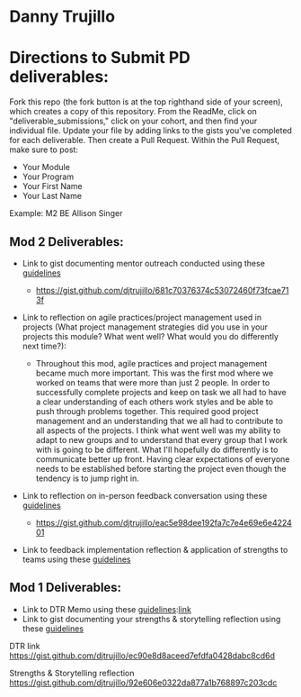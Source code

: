 # Danny Trujillo
# Directions to Submit PD deliverables:
Fork this repo (the fork button is at the top righthand side of your screen), which creates a copy of this repository. From the ReadMe, click on "deliverable_submissions," click on your cohort, and then find your individual file. Update your file by adding links to the gists you've completed for each deliverable. Then create a Pull Request. Within the Pull Request, make sure to post:

* Your Module
* Your Program
* Your First Name
* Your Last Name

Example: M2 BE Allison Singer

## Mod 2 Deliverables:
* Link to gist documenting mentor outreach conducted using these [guidelines](https://github.com/turingschool/career-development-curriculum/blob/master/module_two/cold_outreach_i_guidelines.md)

    * https://gist.github.com/djtrujillo/681c70376374c53072460f73fcae713f

* Link to reflection on agile practices/project management used in projects (What project management strategies did you use in your projects this module? What went well? What would you do differently next time?):
    * Throughout this mod, agile practices and project management became much more important. This was the first mod where we worked on teams that were more than just 2 people. In order to successfully complete projects and keep on task we all had to have a clear understanding of each others work styles and be able to push through problems together. This required good project management and an understanding that we all had to contribute to all aspects of the projects. I think what went well was my ability to adapt to new groups and to understand that every group that I work with is going to be different. What I'll hopefully do differently is to communicate better up front. Having clear expectations of everyone needs to be established before starting the project even though the tendency is to jump right in.

* Link to reflection on in-person feedback conversation using these [guidelines](https://github.com/turingschool/career-development-curriculum/blob/master/module_two/feedback_conversation_reflection_guidelines.md)
    * https://gist.github.com/djtrujillo/eac5e98dee192fa7c7e4e69e6e422401

* Link to feedback implementation reflection & application of strengths to teams using these [guidelines](https://github.com/turingschool/career-development-curriculum/blob/master/module_two/feedback_implementation_strengths_reflection.md)

## Mod 1 Deliverables:
* Link to DTR Memo using these [guidelines](https://github.com/turingschool/career-development-curriculum/blob/master/module_one/dtr_guidelines_memo.md):[link](https://gist.github.com/djtrujillo/ec90e8d8aceed7efdfa0428dabc8cd6d)
* Link to gist documenting your strengths & storytelling reflection using these [guidelines](https://github.com/turingschool/career-development-curriculum/blob/master/module_one/strengths_storytelling_reflection.md)

DTR link
https://gist.github.com/djtrujillo/ec90e8d8aceed7efdfa0428dabc8cd6d

Strengths & Storytelling reflection
https://gist.github.com/djtrujillo/92e606e0322da877a1b768897c203cdc
